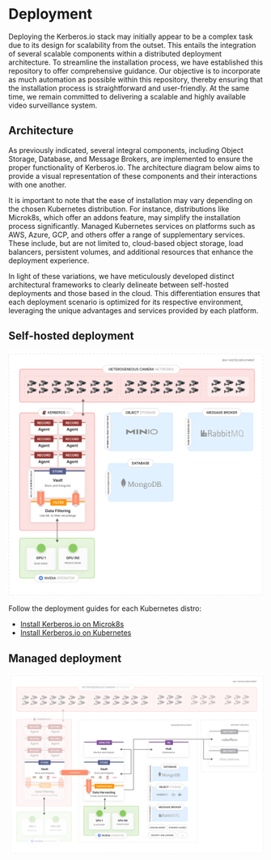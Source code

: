# Deployment

Deploying the Kerberos.io stack may initially appear to be a complex task due to its design for scalability from the outset. This entails the integration of several scalable components within a distributed deployment architecture. To streamline the installation process, we have established this repository to offer comprehensive guidance. Our objective is to incorporate as much automation as possible within this repository, thereby ensuring that the installation process is straightforward and user-friendly. At the same time, we remain committed to delivering a scalable and highly available video surveillance system.

## Architecture

As previously indicated, several integral components, including Object Storage, Database, and Message Brokers, are implemented to ensure the proper functionality of Kerberos.io. The architecture diagram below aims to provide a visual representation of these components and their interactions with one another.

It is important to note that the ease of installation may vary depending on the chosen Kubernetes distribution. For instance, distributions like Microk8s, which offer an addons feature, may simplify the installation process significantly. Managed Kubernetes services on platforms such as AWS, Azure, GCP, and others offer a range of supplementary services. These include, but are not limited to, cloud-based object storage, load balancers, persistent volumes, and additional resources that enhance the deployment experience.

In light of these variations, we have meticulously developed distinct architectural frameworks to clearly delineate between self-hosted deployments and those based in the cloud. This differentiation ensures that each deployment scenario is optimized for its respective environment, leveraging the unique advantages and services provided by each platform.

## Self-hosted deployment

![Self-hosted deployment](./assets/images/deployment-self-hosted.svg)

Follow the deployment guides for each Kubernetes distro:

- [Install Kerberos.io on Microk8s](/README.microk8s.md)
- [Install Kerberos.io on Kubernetes](/README.k8s.md)

## Managed deployment

![Managed deployment](./assets/images/deployment-managed.svg)
